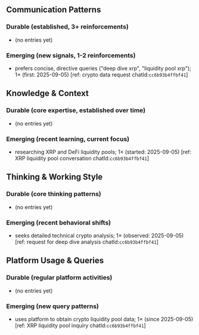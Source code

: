## Communication Patterns
### Durable (established, 3+ reinforcements)
- (no entries yet)

### Emerging (new signals, 1-2 reinforcements)
- prefers concise, directive queries ("deep dive xrp", "liquidity pool xrp"); 1× (first: 2025-09-05) [ref: crypto data request chatId:`cc6b93b4ffbf41`]

## Knowledge & Context
### Durable (core expertise, established over time)
- (no entries yet)

### Emerging (recent learning, current focus)
- researching XRP and DeFi liquidity pools; 1× (started: 2025-09-05) [ref: XRP liquidity pool conversation chatId:`cc6b93b4ffbf41`]

## Thinking & Working Style
### Durable (core thinking patterns)
- (no entries yet)

### Emerging (recent behavioral shifts)
- seeks detailed technical crypto analysis; 1× (observed: 2025-09-05) [ref: request for deep dive analysis chatId:`cc6b93b4ffbf41`]

## Platform Usage & Queries
### Durable (regular platform activities)
- (no entries yet)

### Emerging (new query patterns)
- uses platform to obtain crypto liquidity pool data; 1× (since 2025-09-05) [ref: XRP liquidity pool inquiry chatId:`cc6b93b4ffbf41`]